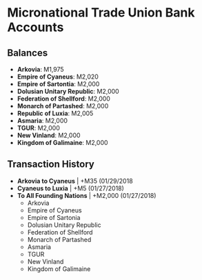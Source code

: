 # Micronational Trade Union Bank Accounts

## Balances
- **Arkovia**: M1,975
- **Empire of Cyaneus**: M2,020
- **Empire of Sartontia**: M2,000
- **Dolusian Unitary Republic**: M2,000
- **Federation of Shellford**: M2,000
- **Monarch of Partashed**: M2,000
- **Republic of Luxia**: M2,005
- **Asmaria**: M2,000
- **TGUR**: M2,000
- **New Vinland**: M2,000
- **Kingdom of Galimaine**: M2,000

## Transaction History

- **Arkovia to Cyaneus** | +M35 (01/29/2018
- **Cyaneus to Luxia** | +M5 (01/27/2018)
- **To All Founding Nations** | +M2,000 (01/27/2018)
  - Arkovia
  - Empire of Cyaneus
  - Empire of Sartonia
  - Dolusian Unitary Republic
  - Federation of Shellford
  - Monarch of Partashed
  - Asmaria
  - TGUR
  - New Vinland
  - Kingdom of Galimaine

